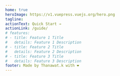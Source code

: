 ```yaml
---
home: true
heroImage: https://v1.vuepress.vuejs.org/hero.png
tagline: 
actionText: Quick Start →
actionLink: /guide/
# features:
# - title: Feature 1 Title
#   details: Feature 1 Description
# - title: Feature 2 Title
#   details: Feature 2 Description
# - title: Feature 3 Title
#   details: Feature 3 Description
footer: Made by Thanawat.k with ❤️
---
```

